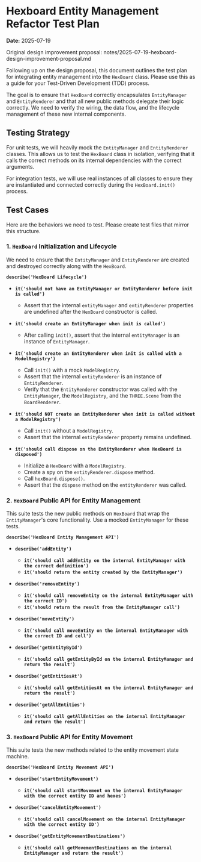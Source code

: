 # Hexboard Entity Management Refactor Test Plan

**Date:** 2025-07-19

Original design improvement proposal:
notes/2025-07-19-hexboard-design-improvement-proposal.md

Following up on the design proposal, this document outlines the test plan for
integrating entity management into the `HexBoard` class. Please use this as a
guide for your Test-Driven Development (TDD) process.

The goal is to ensure that `HexBoard` correctly encapsulates `EntityManager` and
`EntityRenderer` and that all new public methods delegate their logic correctly.
We need to verify the wiring, the data flow, and the lifecycle management of
these new internal components.

## Testing Strategy

For unit tests, we will heavily mock the `EntityManager` and `EntityRenderer`
classes. This allows us to test the `HexBoard` class in isolation, verifying
that it calls the correct methods on its internal dependencies with the correct
arguments.

For integration tests, we will use real instances of all classes to ensure they
are instantiated and connected correctly during the `HexBoard.init()` process.

## Test Cases

Here are the behaviors we need to test. Please create test files that mirror
this structure.

### 1. `HexBoard` Initialization and Lifecycle

We need to ensure that the `EntityManager` and `EntityRenderer` are created and
destroyed correctly along with the `HexBoard`.

**`describe('HexBoard Lifecycle')`**

- **`it('should not have an EntityManager or EntityRenderer before init is called')`**
  - Assert that the internal `entityManager` and `entityRenderer` properties are
    undefined after the `HexBoard` constructor is called.

- **`it('should create an EntityManager when init is called')`**
  - After calling `init()`, assert that the internal `entityManager` is an
    instance of `EntityManager`.

- **`it('should create an EntityRenderer when init is called with a ModelRegistry')`**
  - Call `init()` with a mock `ModelRegistry`.
  - Assert that the internal `entityRenderer` is an instance of
    `EntityRenderer`.
  - Verify that the `EntityRenderer` constructor was called with the
    `EntityManager`, the `ModelRegistry`, and the `THREE.Scene` from the
    `BoardRenderer`.

- **`it('should NOT create an EntityRenderer when init is called without a ModelRegistry')`**
  - Call `init()` without a `ModelRegistry`.
  - Assert that the internal `entityRenderer` property remains undefined.

- **`it('should call dispose on the EntityRenderer when HexBoard is disposed')`**
  - Initialize a `HexBoard` with a `ModelRegistry`.
  - Create a spy on the `entityRenderer.dispose` method.
  - Call `hexBoard.dispose()`.
  - Assert that the `dispose` method on the `entityRenderer` was called.

### 2. `HexBoard` Public API for Entity Management

This suite tests the new public methods on `HexBoard` that wrap the
`EntityManager`'s core functionality. Use a mocked `EntityManager` for these
tests.

**`describe('HexBoard Entity Management API')`**

- **`describe('addEntity')`**
  - **`it('should call addEntity on the internal EntityManager with the correct definition')`**
  - **`it('should return the entity created by the EntityManager')`**

- **`describe('removeEntity')`**
  - **`it('should call removeEntity on the internal EntityManager with the correct ID')`**
  - **`it('should return the result from the EntityManager call')`**

- **`describe('moveEntity')`**
  - **`it('should call moveEntity on the internal EntityManager with the correct ID and cell')`**

- **`describe('getEntityById')`**
  - **`it('should call getEntityById on the internal EntityManager and return the result')`**

- **`describe('getEntitiesAt')`**
  - **`it('should call getEntitiesAt on the internal EntityManager and return the result')`**

- **`describe('getAllEntities')`**
  - **`it('should call getAllEntities on the internal EntityManager and return the result')`**

### 3. `HexBoard` Public API for Entity Movement

This suite tests the new methods related to the entity movement state machine.

**`describe('HexBoard Entity Movement API')`**

- **`describe('startEntityMovement')`**
  - **`it('should call startMovement on the internal EntityManager with the correct entity ID and hexes')`**

- **`describe('cancelEntityMovement')`**
  - **`it('should call cancelMovement on the internal EntityManager with the correct entity ID')`**

- **`describe('getEntityMovementDestinations')`**
  - **`it('should call getMovementDestinations on the internal EntityManager and return the result')`**
